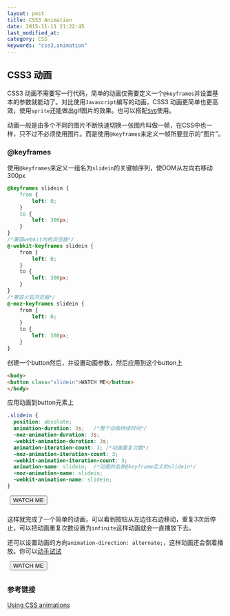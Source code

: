 ```yaml
---
layout: post
title: CSS3 Animation
date: 2015-11-11 21:22:45
last_modified_at: 
category: CSS
keywords: "css3,animation"
---
```


## CSS3 动画

CSS3 动画不需要写一行代码，简单的动画仅需要定义一个`@keyframes`并设置基本的参数就能动了。对比使用`Javascript`编写的动画，CSS3 动画更简单也更高效，使用`sprite`还能做出gif图片的效果。也可以搭配[`SVG`](https://developer.mozilla.org/en-US/docs/Web/SVG)使用。
<!-- more -->
动画一般是由多个不同的图片不断快速切换一张图片叫做一帧，在CSS中也一样，只不过不必须使用图片。而是使用`@keyframes`来定义一帧所要显示的“图片”。

### @keyframes

使用`@keyframes`来定义一组名为`slidein`的关键帧序列，使DOM从左向右移动300px

```css
@keyframes slidein {
    from {
        left: 0;
    }
    to {
        left: 300px;
    }
}
/*兼容webkit内核浏览器*/
@-webkit-keyframes slidein {
    from {
        left: 0;
    }
    to {
        left: 300px;
    }
}
/*兼容火狐浏览器*/
@-moz-keyframes slidein {
    from {
        left: 0;
    }
    to {
        left: 300px;
    }
}
```

创建一个button然后，并设置动画参数，然后应用到这个button上

```html
<body>
<button class="slidein">WATCH ME</button>
</body>
```

应用动画到button元素上

```css
.slidein {
  position: absolute;
  animation-duration: 3s;   /*整个动画持续时间*/
  -moz-animation-duration: 3s;
  -webkit-animation-duration: 3s;
  animation-iteration-count: 3; /*动画重复次数*/
  -moz-animation-iteration-count: 3;
  -webkit-animation-iteration-count: 3;
  animation-name: slidein;  /*动画的名称@keyframe定义的slidein*/
  -moz-animation-name: slidein;
  -webkit-animation-name: slidein;
}
```
<style type="text/css">
@keyframes slidein {
    from {
        left: 0;
    }
    to {
        left: 300px;
    }
}
@-webkit-keyframes slidein {
    from {
        left: 0;
    }
    to {
        left: 300px;
    }
}
/*兼容火狐浏览器*/
@-moz-keyframes slidein {
    from {
        left: 0;
    }
    to {
        left: 300px;
    }
}
.slidein {
  position: absolute;
  animation-duration: 3s;   /*整个动画持续时间*/
  -moz-animation-duration: 3s;
  -webkit-animation-duration: 3s;
  animation-iteration-count: 3; /*动画重复次数*/
  -moz-animation-iteration-count: 3;
  -webkit-animation-iteration-count: 3;
  animation-name: slidein;  /*动画的名称@keyframe定义的slidein*/
  -moz-animation-name: slidein;
  -webkit-animation-name: slidein;
}
.infinite.slidein {
    animation-direction: alternate;
    -moz-animation-direction: alternate;
    -webkit-animation-direction: alternate;
    animation-iteration-count: infinite;
    -moz-animation-iteration-count: infinite;
    -webkit-animation-iteration-count: infinite;
}
</style>
<div style="height: 30px; position: relative;"><button class="slidein">WATCH ME</button></div>

这样就完成了一个简单的动画，可以看到按钮从左边往右边移动，重复3次后停止，可以把动画重复次数设置为`infinite`这样动画就会一直播放下去。

还可以设置动画的方向`animation-direction: alternate;`，这样动画还会倒着播放。你可以[动手试试](http://codepen.io/Lin-H/pen/ojQMrM)

<div style="height: 30px; position: relative;"><button class="slidein infinite">WATCH ME</button></div>

### 参考链接

[Using CSS animations](https://developer.mozilla.org/en-US/docs/Web/CSS/CSS_Animations/Using_CSS_animations)
